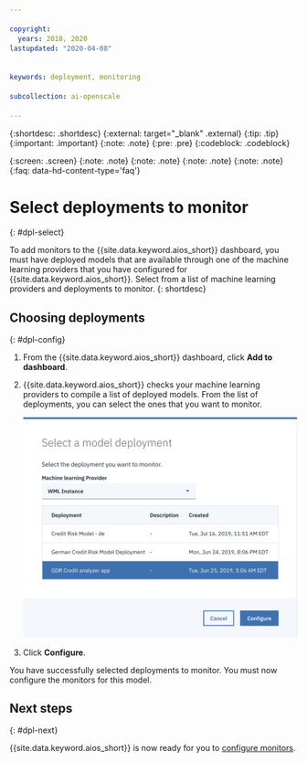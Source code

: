 ```yaml
---

copyright:
  years: 2018, 2020
lastupdated: "2020-04-08"


keywords: deployment, monitoring 

subcollection: ai-openscale

---
```


{:shortdesc: .shortdesc}
{:external: target="_blank" .external}
{:tip: .tip}
{:important: .important}
{:note: .note}
{:pre: .pre}
{:codeblock: .codeblock}

{:screen: .screen}
{:note: .note}
{:note: .note}
{:note: .note}
{:note: .note}
{:faq: data-hd-content-type='faq'}

# Select deployments to monitor
{: #dpl-select}

To add monitors to the {{site.data.keyword.aios_short}} dashboard, you must have deployed models that are available through one of the machine learning providers that you have configured for {{site.data.keyword.aios_short}}. Select from a list of machine learning providers and deployments to monitor.
{: shortdesc}

## Choosing deployments
{: #dpl-config}

1.  From the {{site.data.keyword.aios_short}} dashboard, click **Add to dashboard**.
1.  {{site.data.keyword.aios_short}} checks your machine learning providers to compile a list of deployed models. From the list of deployments, you can select the ones that you want to monitor.

    ![Select deployments pop-up window is shown with the machine learning provider selected and the list of deployments that are available for that provider](images/wos-select-model-deployment.png)

1.  Click **Configure**.

You have successfully selected deployments to monitor. You must now configure the monitors for this model. 

## Next steps
{: #dpl-next}

{{site.data.keyword.aios_short}} is now ready for you to [configure monitors](/docs/ai-openscale?topic=ai-openscale-mo-config).
